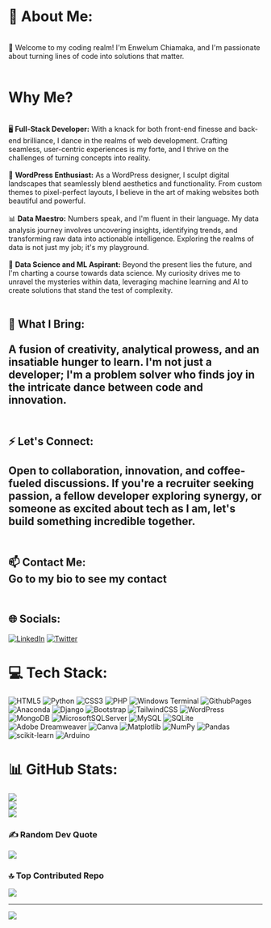# 💫 About Me:
<br>🚀 Welcome to my coding realm! I'm Enwelum Chiamaka, and I'm passionate about turning lines of code into solutions that matter.<br><br>

# Why Me? 
<br> 🖥️ **Full-Stack Developer:** With a knack for both front-end finesse and back-end brilliance, I dance in the realms of web development. Crafting seamless, user-centric experiences is my forte, and I thrive on the challenges of turning concepts into reality.<br><br>🎨 **WordPress Enthusiast:** As a WordPress designer, I sculpt digital landscapes that seamlessly blend aesthetics and functionality. From custom themes to pixel-perfect layouts, I believe in the art of making websites both beautiful and powerful.<br><br>📊 **Data Maestro:** Numbers speak, and I'm fluent in their language. My data analysis journey involves uncovering insights, identifying trends, and transforming raw data into actionable intelligence. Exploring the realms of data is not just my job; it's my playground.<br><br>🚀 **Data Science and ML Aspirant:** Beyond the present lies the future, and I'm charting a course towards data science. My curiosity drives me to unravel the mysteries within data, leveraging machine learning and AI to create solutions that stand the test of complexity.<br><br> 

## 💼 What I Bring: <br><br>A fusion of creativity, analytical prowess, and an insatiable hunger to learn. I'm not just a developer; I'm a problem solver who finds joy in the intricate dance between code and innovation.<br><br>
## ⚡ Let's Connect: <br><br>Open to collaboration, innovation, and coffee-fueled discussions. If you're a recruiter seeking passion, a fellow developer exploring synergy, or someone as excited about tech as I am, let's build something incredible together.<br><br>
## 📫 Contact Me: <br>Go to my bio to see my contact <br><br>


## 🌐 Socials:
[![LinkedIn](https://img.shields.io/badge/LinkedIn-%230077B5.svg?logo=linkedin&logoColor=white)](https://linkedin.com/in/https://www.linkedin.com/in/enwelum-chiamaka) [![Twitter](https://img.shields.io/badge/Twitter-%231DA1F2.svg?logo=Twitter&logoColor=white)](https://twitter.com/https://twitter.com/Amaka21060781) 

# 💻 Tech Stack:
![HTML5](https://img.shields.io/badge/html5-%23E34F26.svg?style=for-the-badge&logo=html5&logoColor=white) ![Python](https://img.shields.io/badge/python-3670A0?style=for-the-badge&logo=python&logoColor=ffdd54) ![CSS3](https://img.shields.io/badge/css3-%231572B6.svg?style=for-the-badge&logo=css3&logoColor=white) ![PHP](https://img.shields.io/badge/php-%23777BB4.svg?style=for-the-badge&logo=php&logoColor=white) ![Windows Terminal](https://img.shields.io/badge/Windows%20Terminal-%234D4D4D.svg?style=for-the-badge&logo=windows-terminal&logoColor=white) ![GithubPages](https://img.shields.io/badge/github%20pages-121013?style=for-the-badge&logo=github&logoColor=white) ![Anaconda](https://img.shields.io/badge/Anaconda-%2344A833.svg?style=for-the-badge&logo=anaconda&logoColor=white) ![Django](https://img.shields.io/badge/django-%23092E20.svg?style=for-the-badge&logo=django&logoColor=white) ![Bootstrap](https://img.shields.io/badge/bootstrap-%238511FA.svg?style=for-the-badge&logo=bootstrap&logoColor=white) ![TailwindCSS](https://img.shields.io/badge/tailwindcss-%2338B2AC.svg?style=for-the-badge&logo=tailwind-css&logoColor=white) ![WordPress](https://img.shields.io/badge/WordPress-%23117AC9.svg?style=for-the-badge&logo=WordPress&logoColor=white) ![MongoDB](https://img.shields.io/badge/MongoDB-%234ea94b.svg?style=for-the-badge&logo=mongodb&logoColor=white) ![MicrosoftSQLServer](https://img.shields.io/badge/Microsoft%20SQL%20Server-CC2927?style=for-the-badge&logo=microsoft%20sql%20server&logoColor=white) ![MySQL](https://img.shields.io/badge/mysql-%2300000f.svg?style=for-the-badge&logo=mysql&logoColor=white) ![SQLite](https://img.shields.io/badge/sqlite-%2307405e.svg?style=for-the-badge&logo=sqlite&logoColor=white) ![Adobe Dreamweaver](https://img.shields.io/badge/Adobe%20Dreamweaver-FF61F6.svg?style=for-the-badge&logo=Adobe%20Dreamweaver&logoColor=white) ![Canva](https://img.shields.io/badge/Canva-%2300C4CC.svg?style=for-the-badge&logo=Canva&logoColor=white) ![Matplotlib](https://img.shields.io/badge/Matplotlib-%23ffffff.svg?style=for-the-badge&logo=Matplotlib&logoColor=black) ![NumPy](https://img.shields.io/badge/numpy-%23013243.svg?style=for-the-badge&logo=numpy&logoColor=white) ![Pandas](https://img.shields.io/badge/pandas-%23150458.svg?style=for-the-badge&logo=pandas&logoColor=white) ![scikit-learn](https://img.shields.io/badge/scikit--learn-%23F7931E.svg?style=for-the-badge&logo=scikit-learn&logoColor=white) ![Arduino](https://img.shields.io/badge/-Arduino-00979D?style=for-the-badge&logo=Arduino&logoColor=white)
# 📊 GitHub Stats:
![](https://github-readme-stats.vercel.app/api?username=enwelumchiamaka&theme=dark&hide_border=false&include_all_commits=true&count_private=true)<br/>
![](https://github-readme-streak-stats.herokuapp.com/?user=enwelumchiamaka&theme=dark&hide_border=false)<br/>
![](https://github-readme-stats.vercel.app/api/top-langs/?username=enwelumchiamaka&theme=dark&hide_border=false&include_all_commits=true&count_private=true&layout=compact)

### ✍️ Random Dev Quote
![](https://quotes-github-readme.vercel.app/api?type=horizontal&theme=radical)

### 🔝 Top Contributed Repo
![](https://github-contributor-stats.vercel.app/api?username=enwelumchiamaka&limit=5&theme=dark&combine_all_yearly_contributions=true)

---
[![](https://visitcount.itsvg.in/api?id=enwelumchiamaka&icon=0&color=0)](https://visitcount.itsvg.in)

<!-- Proudly created with GPRM ( https://gprm.itsvg.in ) -->
